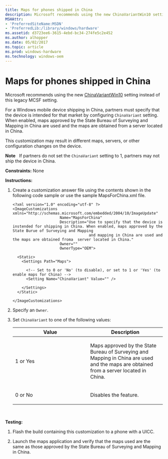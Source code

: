 ```yaml
---
title: Maps for phones shipped in China
description: Microsoft recommends using the new ChinaVariantWin10 setting instead of this legacy MCSF setting.For a Windows mobile device shipping in China, partners must specify that the device is intended for that market by configuring ChinaVariant setting.
MSHAttr:
- 'PreferredSiteName:MSDN'
- 'PreferredLib:/library/windows/hardware'
ms.assetid: d3723ee6-3615-4ebd-bc34-274fe5c2e452
ms.author: alhopper
ms.date: 05/02/2017
ms.topic: article
ms.prod: windows-hardware
ms.technology: windows-oem
---
```


# Maps for phones shipped in China


Microsoft recommends using the new [ChinaVariantWin10](https://msdn.microsoft.com/library/windows/hardware/mt203640) setting instead of this legacy MCSF setting.

For a Windows mobile device shipping in China, partners must specify that the device is intended for that market by configuring `ChinaVariant` setting. When enabled, maps approved by the State Bureau of Surveying and Mapping in China are used and the maps are obtained from a server located in China.

This customization may result in different maps, servers, or other configuration changes on the device.

**Note**  
If partners do not set the `ChinaVariant` setting to 1, partners may not ship the device in China.

<a href="" id="constraints---none"></a>**Constraints:** None  

<a href="" id="instructions-"></a>**Instructions:**  
1.  Create a customization answer file using the contents shown in the following code sample or use the sample MapsForChina.xml file.

    ``` syntax
    <?xml version="1.0" encoding="utf-8" ?>  
    <ImageCustomizations xmlns="http://schemas.microsoft.com/embedded/2004/10/ImageUpdate"  
                         Name="MapsForChina"  
                         Description="Use to specify that the device is instended for shipping in China. When enabled, maps approved by the State Burue of Surveying and Mapping
                                      and mapping in China are used and the maps are obtained froma  server located in China."  
                         Owner=""  
                         OwnerType="OEM"> 
      
      <Static>  
        <Settings Path="Maps">  

          <!-- Set to 0 or 'No' (to disable), or set to 1 or 'Yes' (to enable maps for China) -->
          <Setting Name="ChinaVariant" Value="" />  

        </Settings>  
      </Static>

    </ImageCustomizations>
    ```

2.  Specify an `Owner`.

3.  Set `ChinaVariant` to one of the following values:

    <table>
    <colgroup>
    <col width="50%" />
    <col width="50%" />
    </colgroup>
    <thead>
    <tr class="header">
    <th>Value</th>
    <th>Description</th>
    </tr>
    </thead>
    <tbody>
    <tr class="odd">
    <td><p>1 or Yes</p></td>
    <td><p>Maps approved by the State Bureau of Surveying and Mapping in China are used and the maps are obtained from a server located in China.</p></td>
    </tr>
    <tr class="even">
    <td><p>0 or No</p></td>
    <td><p>Disables the feature.</p></td>
    </tr>
    </tbody>
    </table>

     

<a href="" id="testing-"></a>**Testing:**  
1.  Flash the build containing this customization to a phone with a UICC.

2.  Launch the maps application and verify that the maps used are the same as those approved by the State Bureau of Surveying and Mapping in China.

 

 






